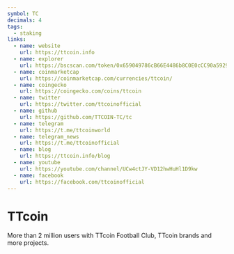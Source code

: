 ```yaml
---
symbol: TC
decimals: 4
tags:
  - staking
links:
  - name: website
    url: https://ttcoin.info
  - name: explorer
    url: https://bscscan.com/token/0x659049786cB66E4486b8C0E0cCC90a5929a21162
  - name: coinmarketcap
    url: https://coinmarketcap.com/currencies/ttcoin/
  - name: coingecko
    url: https://coingecko.com/coins/ttcoin
  - name: twitter
    url: https://twitter.com/ttcoinofficial
  - name: github
    url: https://github.com/TTCOIN-TC/tc
  - name: telegram
    url: https://t.me/ttcoinworld
  - name: telegram_news
    url: https://t.me/ttcoinofficial
  - name: blog
    url: https://ttcoin.info/blog
  - name: youtube
    url: https://youtube.com/channel/UCw4ctJY-VD12hwHuHl1D9kw
  - name: facebook
    url: https://facebook.com/ttcoinofficial
---
```


# TTcoin

More than 2 million users with TTcoin Football Club, TTcoin brands and more projects.
